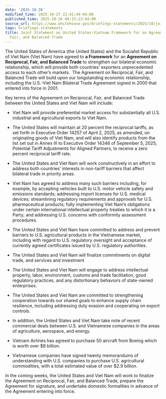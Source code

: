 ```yaml
---
date: '2025-10-26'
modified_time: 2025-10-27 21:41:49-04:00
published_time: 2025-10-26 04:15:23-04:00
source_url: https://www.whitehouse.gov/briefings-statements/2025/10/joint-statement-on-united-states-vietnam-framework-for-an-agreement-on-reciprocal-fair-and-balanced-trade/
tags: briefings-statements
title: Joint Statement on United States-Vietnam Framework for an Agreement on Reciprocal,
  Fair, and Balanced Trade
---
```

 
The United States of America (the United States) and the Socialist
Republic of Viet Nam (Viet Nam) have agreed to **a Framework** for an
**Agreement on Reciprocal, Fair, and Balanced Trade** to strengthen our
bilateral economic relationship, which will provide both countries’
exporters unprecedented access to each other’s markets.  The Agreement
on Reciprocal, Fair, and Balanced Trade will build upon our longstanding
economic relationship, including the U.S.-Viet Nam Bilateral Trade
Agreement signed in 2000 that entered into force in 2001.

Key terms of the Agreement on Reciprocal, Fair, and Balanced Trade
between the United States and Viet Nam will include:

-   Viet Nam will provide preferential market access for substantially
    all U.S. industrial and agricultural exports to Viet Nam.

<!-- -->

-   The United States will maintain at 20 percent the reciprocal
    tariffs, as set forth in Executive Order 14257 of April 2, 2025, as
    amended, on originating goods of Viet Nam, and will also identify
    products from the list set out in Annex III to Executive Order 14346
    of September 5, 2025, Potential Tariff Adjustments for Aligned
    Partners, to receive a zero percent reciprocal tariff rate. 

<!-- -->

-   The United States and Viet Nam will work constructively in an effort
    to address both countries’ interests in non-tariff barriers that
    affect bilateral trade in priority areas.

<!-- -->

-   Viet Nam has agreed to address many such barriers including, for
    example, by accepting vehicles built to U.S. motor vehicle safety
    and emissions standards; addressing import licenses for U.S. medical
    devices; streamlining regulatory requirements and approvals for U.S.
    pharmaceutical products; fully implementing Viet Nam’s obligations
    under certain international intellectual property treaties to which
    it is a Party; and addressing U.S. concerns with conformity
    assessment procedures.

<!-- -->

-   The United States and Viet Nam have committed to address and prevent
    barriers to U.S. agricultural products in the Vietnamese market,
    including with regard to U.S. regulatory oversight and acceptance of
    currently agreed certificates issued by U.S. regulatory
    authorities. 

<!-- -->

-   The United States and Viet Nam will finalize commitments on digital
    trade, and services and investment

<!-- -->

-   The United States and Viet Nam will engage to address intellectual
    property, labor, environment, customs and trade facilitation, good
    regulatory practices, and any distortionary behaviors of state-owned
    enterprises.

<!-- -->

-   The United States and Viet Nam are committed to strengthening
    cooperation towards our shared goals to enhance supply chain
    resilience, including addressing duty evasion and cooperating on
    export controls.

<!-- -->

-   In addition, the United States and Viet Nam take note of recent
    commercial deals between U.S. and Vietnamese companies in the areas
    of agriculture, aerospace, and energy. 

<!-- -->

-   Vietnam Airlines has agreed to purchase 50 aircraft from Boeing
    which is worth over $8 billion. 

<!-- -->

-   Vietnamese companies have signed twenty memorandums of understanding
    with U.S. companies to purchase U.S. agricultural commodities, with
    a total estimated value of over $2.9 billion.

In the coming weeks, the United States and Viet Nam will work to
finalize the Agreement on Reciprocal, Fair, and Balanced Trade, prepare
the Agreement for signature, and undertake domestic formalities in
advance of the Agreement entering into force.
